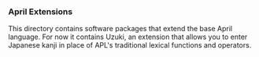<!-- TITLE/ -->

### April Extensions

<!-- /TITLE -->

This directory contains software packages that extend the base April language. For now it contains Uzuki, an extension that allows you to enter Japanese kanji in place of APL's traditional lexical functions and operators.
